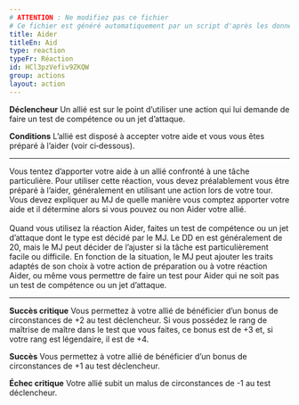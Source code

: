 ```yaml
---
# ATTENTION : Ne modifiez pas ce fichier
# Ce fichier est généré automatiquement par un script d'après les données du module Foundry VTT officiel et de sa traduction
title: Aider
titleEn: Aid
type: reaction
typeFr: Réaction
id: HCl3pzVefiv9ZKQW
group: actions
layout: action
---
```

<p><strong>Déclencheur</strong> Un allié est sur le point d’utiliser une action qui lui demande de faire un test de compétence ou un jet d’attaque.</p><p><strong>Conditions</strong> L’allié est disposé à accepter votre aide et vous vous êtes préparé à l’aider (voir ci‑dessous).</p><hr><p>Vous tentez d’apporter votre aide à un allié confronté à une tâche particulière. Pour utiliser cette réaction, vous devez préalablement vous être préparé à l’aider, généralement en utilisant une action lors de votre tour. Vous devez expliquer au MJ de quelle manière vous comptez apporter votre aide et il détermine alors si vous pouvez ou non Aider votre allié.<br><br>Quand vous utilisez la réaction Aider, faites un test de compétence ou un jet d’attaque dont le type est décidé par le MJ. Le DD en est généralement de 20, mais le MJ peut décider de l’ajuster si la tâche est particulièrement facile ou difficile. En fonction de la situation, le MJ peut ajouter les traits adaptés de son choix à votre action de préparation ou à votre réaction Aider, ou même vous permettre de faire un test pour Aider qui ne soit pas un test de compétence ou un jet d’attaque.</p><hr><p><strong>Succès critique</strong> Vous permettez à votre allié de bénéficier d’un bonus de circonstances de +2 au test déclencheur. Si vous possédez le rang de maîtrise de maître dans le test que vous faites, ce bonus est de +3 et, si votre rang est légendaire, il est de +4.</p><p><strong>Succès</strong> Vous permettez à votre allié de bénéficier d’un bonus de circonstances de +1 au test déclencheur.</p><p><strong>Échec critique</strong> Votre allié subit un malus de circonstances de -1 au test déclencheur.</p>
